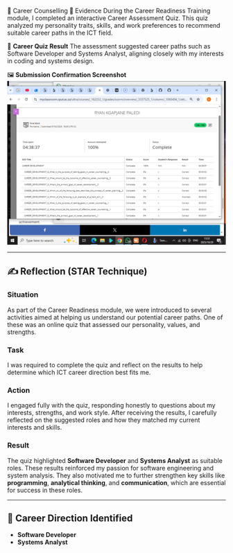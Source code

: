 💼 Career Counselling
🧾 Evidence
During the Career Readiness Training module, I completed an interactive Career Assessment Quiz. This quiz analyzed my personality traits, skills, and work preferences to recommend suitable career paths in the ICT field.

📄 **Career Quiz Result**
The assessment suggested career paths such as Software Developer and Systems Analyst, aligning closely with my interests in coding and systems design.


🖼️ **Submission Confirmation Screenshot**
![Submission Confirmation Screenshot](/assets/career-134.png)



---

## ✍️ Reflection (STAR Technique)

### **Situation**  
As part of the Career Readiness module, we were introduced to several activities aimed at helping us understand our potential career paths. One of these was an online quiz that assessed our personality, values, and strengths.

### **Task**  
I was required to complete the quiz and reflect on the results to help determine which ICT career direction best fits me.

### **Action**  
I engaged fully with the quiz, responding honestly to questions about my interests, strengths, and work style. After receiving the results, I carefully reflected on the suggested roles and how they matched my current interests and skills.

### **Result**  
The quiz highlighted **Software Developer** and **Systems Analyst** as suitable roles. These results reinforced my passion for software engineering and system analysis. They also motivated me to further strengthen key skills like **programming**, **analytical thinking**, and **communication**, which are essential for success in these roles.

---

## 🎯 Career Direction Identified
- **Software Developer**
- **Systems Analyst**
